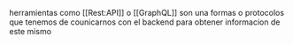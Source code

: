 herramientas como [[Rest:API]] o [[GraphQL]] son una formas o protocolos que tenemos de counicarnos con el backend para obtener informacion de este mismo